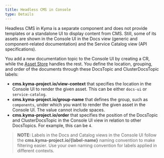 ```yaml
---
title: Headless CMS in Console
type: Details
---
```


Headless CMS in Kyma is a separate component and does not provide templates or a standalone UI to display content from CMS. Still, some of its assets are shown in the Console UI in the Docs view (generic and component-related documentation) and the Service Catalog view (API specifications).

You add a new documentation topic to the Console UI by creating a CR, while the [Asset Store](#asset-store-overview) handles the rest. You define the location, grouping, and order of the documents through these DocsTopic and ClusterDocsTopic labels:

- **cms.kyma-project.io/view-context** that specifies the location in the Console UI to render the given asset. This can be either `docs-ui` or `service-catalog`.
- **cms.kyma-project.io/group-name** that defines the group, such as `components`, under which you want to render the given asset in the Console UI. The value cannot include spaces.
- **cms.kyma-project.io/order** that specifies the position of the DocsTopic and ClusterDocsTopic in the Console UI view in relation to other DocsTopics. For example, this can be `4`.

>**NOTE:** Labels in the Docs and Catalog views in the Console UI follow the **cms.kyma-project.io/{label-name}** naming convention to make filtering easier. Use your own naming convention for labels applied in different contexts.
